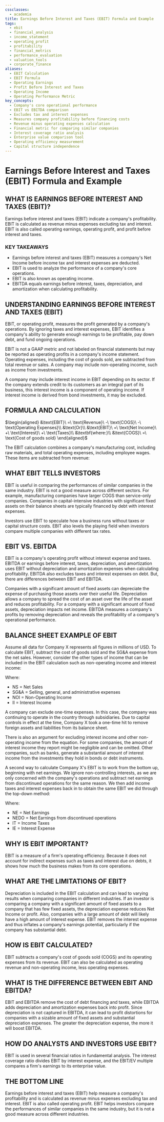 ```yaml
---
cssclasses:
  - academia
title: Earnings Before Interest and Taxes (EBIT) Formula and Example
tags:
  - ebit
  - financial_analysis
  - income_statement
  - operating_profit
  - profitability
  - financial_metrics
  - performance_evaluation
  - valuation_tools
  - corporate_finance
aliases:
  - EBIT Calculation
  - EBIT Formula
  - Operating Earnings
  - Profit Before Interest and Taxes
  - Operating Income
  - Operating Performance Metric
key_concepts:
  - Company's core operational performance
  - EBIT vs EBITDA comparison
  - Excludes tax and interest expenses
  - Measures company profitability before financing costs
  - Revenue minus operating expenses calculation
  - Financial metric for comparing similar companies
  - Interest coverage ratio analysis
  - Enterprise value comparison tool
  - Operating efficiency measurement
  - Capital structure independence
---
```


# Earnings Before Interest and Taxes (EBIT) Formula and Example
## WHAT IS EARNINGS BEFORE INTEREST AND TAXES (EBIT)?

Earnings before interest and taxes (EBIT) indicate a company's profitability. EBIT is calculated as revenue minus expenses excluding tax and interest. EBIT is also called operating earnings, operating profit, and profit before interest and taxes.

### KEY TAKEAWAYS

- Earnings before interest and taxes (EBIT) measures a company's Net Income before income tax and interest expenses are deducted. 
- EBIT is used to analyze the performance of a company's core operations. 
- EBIT is also known as operating income.
- EBITDA equals earnings before interest, taxes, depreciation, and amortization when calculating profitability.
## UNDERSTANDING EARNINGS BEFORE INTEREST AND TAXES (EBIT)

EBIT, or operating profit, measures the profit generated by a company's operations. By ignoring taxes and interest expenses, EBIT identifies a company's ability to generate enough earnings to be profitable, pay down debt, and fund ongoing operations.

EBIT is not a GAAP metric and not labeled on financial statements but may be reported as operating profits in a company's income statement. Operating expenses, including the cost of goods sold, are subtracted from total revenue or sales. A company may include non-operating income, such as income from investments.

A company may include interest income in EBIT depending on its sector. If the company extends credit to its customers as an integral part of its business, this interest income is a component of operating income. If interest income is derived from bond investments, it may be excluded.

## FORMULA AND CALCULATION
$\begin{aligned} &\text{EBIT}\ =\ \text{Revenue}\ -\ \text{COGS}\ -\ \text{Operating Expenses}\\ &\text{Or}\\ &\text{EBIT}\ =\ \text{Net Income}\ +\ \text{Interest}\ +\ \text{Taxes}\\ &\textbf{where:}\\ &\text{COGS}\ =\ \text{Cost of goods sold} \end{aligned}$

The EBIT calculation combines a company's manufacturing cost, including raw materials, and total operating expenses, including employee wages. These items are subtracted from revenue:

[^1]: Take the value for revenue or sales from the top of the income statement.
[^2]: Subtract the cost of goods sold from revenue or sales, which gives you gross profit.
[^3]: Subtract the operating expenses from the gross profit figure to achieve EBIT.

## WHAT EBIT TELLS INVESTORS

EBIT is useful in comparing the performances of similar companies in the same industry. EBIT is not a good measure across different sectors. For example, manufacturing companies have larger COGS than service-only companies. Companies in capital-intensive industries with significant fixed assets on their balance sheets are typically financed by debt with interest expenses.

Investors use EBIT to speculate how a business runs without taxes or capital structure costs. EBIT also levels the playing field when investors compare multiple companies with different tax rates.

## EBIT VS. EBITDA

EBIT is a company's operating profit without interest expense and taxes. EBITDA or earnings before interest, taxes, depreciation, and amortization uses EBIT without depreciation and amortization expenses when calculating profitability. EBITDA also excludes taxes and interest expenses on debt. But, there are differences between EBIT and EBITDA.

Companies with a significant amount of fixed assets can depreciate the expense of purchasing those assets over their useful life. Depreciation allows a company to spread the cost of an asset over the life of the asset and reduces profitability. For a company with a significant amount of fixed assets, depreciation impacts net income. EBITDA measures a company's profits by removing depreciation and reveals the profitability of a company's operational performance.

## BALANCE SHEET EXAMPLE OF EBIT

Assume all data for Company X represents all figures in millions of USD. To calculate EBIT, subtract the cost of goods sold and the SG&A expense from the net sales. However, consider the other types of income that can be included in the EBIT calculation such as non-operating income and interest income:

[^1]: EBIT = NS - COGS - SG&A + NOI + II
[^2]: EBIT = $65,299 - $32,909 - $18,949 + $325 + $182
[^3]: EBIT = $13,948

Where:

- NS = Net Sales
- SG&A = Selling, general, and administrative expenses
- NOI = Non-Operating Income
- II = Interest Income

A company can exclude one-time expenses. In this case, the company was continuing to operate in the country through subsidiaries. Due to capital controls in effect at the time, Company X took a one-time hit to remove foreign assets and liabilities from its balance sheet.

There is also an argument for excluding interest income and other non-operating income from the equation. For some companies, the amount of interest income they report might be negligible and can be omitted. Other companies, such as banks, generate a substantial amount of interest income from the investments they hold in bonds or debt instruments.

A second way to calculate Company X's EBIT is to work from the bottom up, beginning with net earnings. We ignore non-controlling interests, as we are only concerned with the company's operations and subtract net earnings from discontinued operations for the same reason. We then add income taxes and interest expenses back in to obtain the same EBIT we did through the top-down method:

[^1]: EBIT = NE - NEDO + IT + IE
[^2]: EBIT = $10,604 - $577 + $3,342 + $579
[^3]: EBIT = $13,948

Where:

- NE = Net Earnings
- NEDO = Net Earnings from discontinued operations
- IT = Income Taxes
- IE = Interest Expense

## WHY IS EBIT IMPORTANT?

EBIT is a measure of a firm's operating efficiency. Because it does not account for indirect expenses such as taxes and interest due on debts, it shows how much the business makes from its core operations.

## WHAT ARE THE LIMITATIONS OF EBIT?

Depreciation is included in the EBIT calculation and can lead to varying results when comparing companies in different industries. If an investor is comparing a company with a significant amount of fixed assets to a company that has few fixed assets, the depreciation expense reduces Net Income or profit. Also, companies with a large amount of debt will likely have a high amount of interest expense. EBIT removes the interest expense and thus inflates a company's earnings potential, particularly if the company has substantial debt.

## HOW IS EBIT CALCULATED?

EBIT subtracts a company's cost of goods sold (COGS) and its operating expenses from its revenue. EBIT can also be calculated as operating revenue and non-operating income, less operating expenses.

## WHAT IS THE DIFFERENCE BETWEEN EBIT AND EBITDA?

EBIT and EBITDA remove the cost of debt financing and taxes, while EBITDA adds depreciation and amortization expenses back into profit. Since depreciation is not captured in EBITDA, it can lead to profit distortions for companies with a sizable amount of fixed assets and substantial depreciation expenses. The greater the depreciation expense, the more it will boost EBITDA. 

## HOW DO ANALYSTS AND INVESTORS USE EBIT?

EBIT is used in several financial ratios in fundamental analysis. The interest coverage ratio divides EBIT by interest expense, and the EBIT/EV multiple compares a firm's earnings to its enterprise value.

## THE BOTTOM LINE

Earnings before interest and taxes (EBIT) help measure a company's profitability and is calculated as revenue minus expenses excluding tax and interest. EBIT is also called operating profit. EBIT helps investors compare the performances of similar companies in the same industry, but it is not a good measure across different industries.
